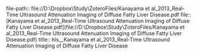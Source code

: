 file-path:: file://D:\Dropbox\Study\ZoteroFiles/Kanayama et al_2013_Real-Time Ultrasound Attenuation Imaging of Diffuse Fatty Liver Disease.pdf
file:: [Kanayama et al_2013_Real-Time Ultrasound Attenuation Imaging of Diffuse Fatty Liver Disease.pdf](file://D:\Dropbox\Study\ZoteroFiles/Kanayama et al_2013_Real-Time Ultrasound Attenuation Imaging of Diffuse Fatty Liver Disease.pdf)
title:: hls__Kanayama et al_2013_Real-Time Ultrasound Attenuation Imaging of Diffuse Fatty Liver Disease
